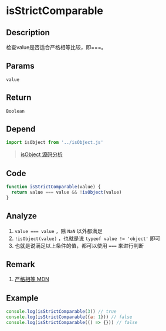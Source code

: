 # isStrictComparable 

## Description 
检查value是否适合严格相等比较，即===。
## Params
`value`
## Return
`Boolean`
## Depend
```js
import isObject from '../isObject.js'
```
> [isObject 源码分析](../export/isObject.md)
>

## Code
```js
function isStrictComparable(value) {
  return value === value && !isObject(value)
}
```
## Analyze
1. `value === value` ，除 `NaN` 以外都满足
2. `!isObject(value)` ，也就是说 `typeof value != 'object'` 即可
3. 也就是说满足以上条件的值，都可以使用 `===` 来进行判断
## Remark
1. [严格相等 MDN](https://developer.mozilla.org/zh-CN/docs/Web/JavaScript/Equality_comparisons_and_sameness#%E4%B8%A5%E6%A0%BC%E7%9B%B8%E7%AD%89)
## Example
```js
console.log(isStrictComparable(3)) // true
console.log(isStrictComparable({a: 1})) // false
console.log(isStrictComparable(() => {})) // false

```
